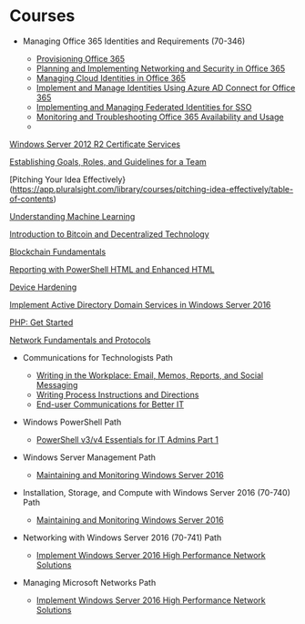 # Courses

* Managing Office 365 Identities and Requirements (70-346)
    - [Provisioning Office 365](https://app.pluralsight.com/library/courses/office-365-provisioning)
    - [Planning and Implementing Networking and Security in Office 365](https://app.pluralsight.com/library/courses/planning-implementing-networking-security-o365)
    - [Managing Cloud Identities in Office 365](https://app.pluralsight.com/library/courses/managing-cloud-identities-o365)
    - [Implement and Manage Identities Using Azure AD Connect for Office 365](https://app.pluralsight.com/library/courses/implement-manage-identities-azure-ad-o365)
    - [Implementing and Managing Federated Identities for SSO](https://app.pluralsight.com/library/courses/sso-federated-identities-managing-implementing)
    - [Monitoring and Troubleshooting Office 365 Availability and Usage](https://app.pluralsight.com/library/courses/o365-monitor-troubleshoot-availability-usage)
    
    * 
    
[Windows Server 2012 R2 Certificate Services](https://app.pluralsight.com/library/courses/windows-server-2012-r2-certificate-services/table-of-contents)

[Establishing Goals, Roles, and Guidelines for a Team](https://app.pluralsight.com/library/courses/establish-team-goals-roles-guidelines/table-of-contents)

[Pitching Your Idea Effectively}(https://app.pluralsight.com/library/courses/pitching-idea-effectively/table-of-contents)

[Understanding Machine Learning](https://app.pluralsight.com/library/courses/understanding-machine-learning/table-of-contents)

[Introduction to Bitcoin and Decentralized Technology](https://app.pluralsight.com/library/courses/bitcoin-decentralized-technology/table-of-contents)

[Blockchain Fundamentals](https://app.pluralsight.com/library/courses/blockchain-fundamentals/table-of-contents)

[Reporting with PowerShell HTML and Enhanced HTML](https://app.pluralsight.com/library/courses/reporting-powershell-enhanced-html/table-of-contents)

[Device Hardening](https://app.pluralsight.com/library/courses/device-hardening-cnd/table-of-contents)

[Implement Active Directory Domain Services in Windows Server 2016](https://app.pluralsight.com/library/courses/windows-server-2016-active-directory-domain-services-implement/table-of-contents)

[PHP: Get Started](https://app.pluralsight.com/library/courses/php-get-started/table-of-contents)

[Network Fundamentals and Protocols](https://app.pluralsight.com/library/courses/network-fundamentals-protocols/table-of-contents)



* Communications for Technologists Path
    - [Writing in the Workplace: Email, Memos, Reports, and Social Messaging](https://app.pluralsight.com/library/courses/writing-workplace-email-memos-reports-social/table-of-contents)
    - [Writing Process Instructions and Directions](https://app.pluralsight.com/library/courses/process-instructions/table-of-contents)
    - [End-user Communications for Better IT](https://app.pluralsight.com/library/courses/end-user-communications-better-it/table-of-contents)
    
    
* Windows PowerShell Path
    - [PowerShell v3/v4 Essentials for IT Admins Part 1](https://app.pluralsight.com/library/courses/powershell-v3-essentials-it-pt1/table-of-contents)
    
 
 * Windows Server Management Path
    - [Maintaining and Monitoring Windows Server 2016](https://app.pluralsight.com/library/courses/windows-server-2016-maintaining-monitoring/table-of-contents)
 
 * Installation, Storage, and Compute with Windows Server 2016 (70-740) Path
     - [Maintaining and Monitoring Windows Server 2016](https://app.pluralsight.com/library/courses/windows-server-2016-maintaining-monitoring/table-of-contents)
 
 
 * Networking with Windows Server 2016 (70-741) Path
    - [Implement Windows Server 2016 High Performance Network Solutions](https://app.pluralsight.com/library/courses/windows-server-2016-network-solutions/table-of-contents)
 
 * Managing Microsoft Networks Path
    - [Implement Windows Server 2016 High Performance Network Solutions](https://app.pluralsight.com/library/courses/windows-server-2016-network-solutions/table-of-contents)
 
